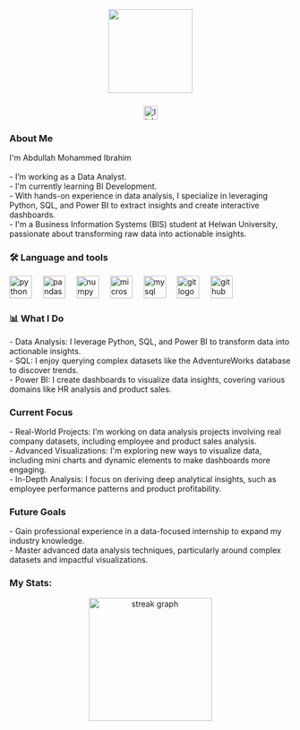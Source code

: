 <div align="center">
  <img height="150" src="https://media.giphy.com/media/v1.Y2lkPTc5MGI3NjExb3lnMDd1M3M1czh6ODM1YW54amhmMWI4ZGk4bzYwZ3YwcDdueHA3aSZlcD12MV9naWZzX3NlYXJjaCZjdD1n/xTiIzJSKB4l7xTouE8/giphy.gif" />
</div>

###

<div align="center">
  <a href="https://www.linkedin.com/in/abdullah-mohammed-b120001a0/" target="_blank">
    <img src="https://img.shields.io/static/v1?message=LinkedIn&logo=linkedin&label=&color=0077B5&logoColor=white&labelColor=&style=for-the-badge" height="25" alt="linkedin logo"  />
  </a>
</div>

###



###

<h3 align="left">About Me</h3>

<p align="left">
  I'm Abdullah Mohammed Ibrahim<br><br>
  - I’m working as a Data Analyst.<br>
  - I'm currently learning BI Development.<br>
  -  With hands-on experience in data analysis, I specialize in leveraging Python, SQL, and Power BI to extract insights and create interactive dashboards.<br>
  - I'm a Business Information Systems (BIS) student at Helwan University, passionate about transforming raw data into actionable insights.
</p>

###

<h3 align="left">🛠 Language and tools</h3>

<div align="left">
  <img src="https://cdn.jsdelivr.net/gh/devicons/devicon/icons/python/python-original.svg" height="40" alt="python logo"  />
  <img width="12" />
  <img src="https://cdn.jsdelivr.net/gh/devicons/devicon/icons/pandas/pandas-original.svg" height="40" alt="pandas logo"  />
  <img width="12" />
  <img src="https://cdn.jsdelivr.net/gh/devicons/devicon/icons/numpy/numpy-original.svg" height="40" alt="numpy logo"  />
  <img width="12" />
  <img src="https://cdn.jsdelivr.net/gh/devicons/devicon/icons/microsoftsqlserver/microsoftsqlserver-plain.svg" height="40" alt="microsoftsqlserver logo"  />
  <img width="12" />
  <img src="https://cdn.jsdelivr.net/gh/devicons/devicon/icons/mysql/mysql-original.svg" height="40" alt="mysql logo"  />
  <img width="12" />
  <img src="https://cdn.jsdelivr.net/gh/devicons/devicon/icons/git/git-original.svg" height="40" alt="git logo"  />
  <img width="12" />
  <img src="https://cdn.jsdelivr.net/gh/devicons/devicon/icons/github/github-original.svg" height="40" alt="github logo"  />
</div>

###

<h3 align="left">📊 What I Do</h3>

<p align="left">
  - Data Analysis: I leverage Python, SQL, and Power BI to transform data into actionable insights.<br>
  - SQL: I enjoy querying complex datasets like the AdventureWorks database to discover trends.<br>
  - Power BI: I create dashboards to visualize data insights, covering various domains like HR analysis and product sales.
</p>

<h3 align="left"> Current Focus</h3>

<p align="left">
  - Real-World Projects: I’m working on data analysis projects involving real company datasets, including employee and product sales analysis.<br>
  - Advanced Visualizations: I'm exploring new ways to visualize data, including mini charts and dynamic elements to make dashboards more engaging.<br>
  - In-Depth Analysis: I focus on deriving deep analytical insights, such as employee performance patterns and product profitability.
</p>

<h3 align="left"> Future Goals</h3>

<p align="left">
  - Gain professional experience in a data-focused internship to expand my industry knowledge.<br>
  - Master advanced data analysis techniques, particularly around complex datasets and impactful visualizations.
</p>

###

<h3 align="left"> My Stats:</h3>

<div align="center">
  <img src="https://streak-stats.demolab.com?user=abdullah-manga&locale=en&mode=daily&theme=dark&hide_border=false&border_radius=5&order=3" height="220" alt="streak graph"  />
</div>
